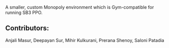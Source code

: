 A smaller, custom Monopoly environment which is Gym-compatible for running SB3 PPO.

## Contributors:
Anjali Masur, Deepayan Sur, Mihir Kulkurani, Prerana Shenoy, Saloni Patadia
